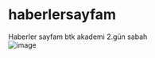# haberlersayfam
Haberler sayfam btk akademi 2.gün sabah<br>
![image](https://user-images.githubusercontent.com/61596919/184864485-85ade1d8-9a98-4a2f-9d7e-8e86d9d452b6.png)

